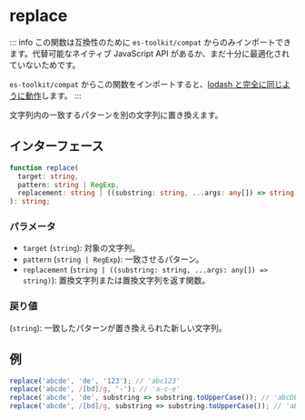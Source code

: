 # replace

::: info
この関数は互換性のために `es-toolkit/compat` からのみインポートできます。代替可能なネイティブ JavaScript API があるか、まだ十分に最適化されていないためです。

`es-toolkit/compat` からこの関数をインポートすると、[lodash と完全に同じように動作](../../../compatibility.md)します。
:::

文字列内の一致するパターンを別の文字列に置き換えます。

## インターフェース

```typescript
function replace(
  target: string,
  pattern: string | RegExp,
  replacement: string | ((substring: string, ...args: any[]) => string)
): string;
```

### パラメータ

- `target` (`string`): 対象の文字列。
- `pattern` (`string | RegExp`): 一致させるパターン。
- `replacement` (`string | ((substring: string, ...args: any[]) => string)`): 置換文字列または置換文字列を返す関数。

### 戻り値

(`string`): 一致したパターンが置き換えられた新しい文字列。

## 例

```typescript
replace('abcde', 'de', '123'); // 'abc123'
replace('abcde', /[bd]/g, '-'); // 'a-c-e'
replace('abcde', 'de', substring => substring.toUpperCase()); // 'abcDE'
replace('abcde', /[bd]/g, substring => substring.toUpperCase()); // 'aBcDe'
```
